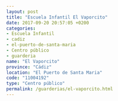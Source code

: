 ```yaml
---
layout: post
title: "Escuela Infantil El Vaporcito"
date: 2017-09-20 20:57:05 +0200
categories:
- Escuela Infantil
- cadiz
- el-puerto-de-santa-maria
- Centro público
- guarderia
name: "El Vaporcito"
province: "Cádiz"
location: "El Puerto de Santa Maria"
code: "11004192"
type: "Centro público"
permalink: /guarderias/el-vaporcito.html
---
```

